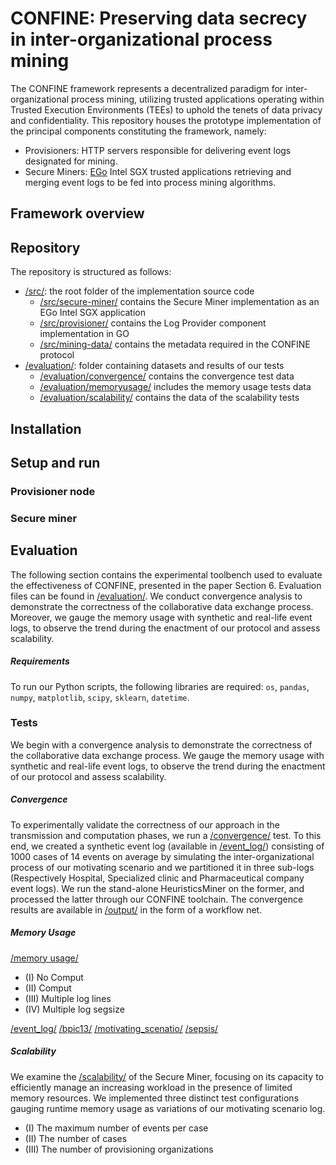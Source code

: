 # CONFINE: Preserving data secrecy in inter-organizational process mining
The CONFINE framework represents a decentralized paradigm for inter-organizational process mining, utilizing trusted applications operating within Trusted Execution Environments (TEEs) to uphold the tenets of data privacy and confidentiality. This repository houses the prototype implementation of the principal components constituting the framework, namely:

- Provisioners: HTTP servers responsible for delivering event logs designated for mining.
- Secure Miners: [EGo](https://www.edgeless.systems/products/ego/) Intel SGX trusted applications retrieving and merging event logs to be fed into process mining algorithms.

## Framework overview
## Repository
The repository is structured as follows:
-  [/src/](https://github.com/Process-in-Chains/CONFINE/tree/main/src): the root folder of the implementation source code
    - [/src/secure-miner/](https://github.com/Process-in-Chains/CONFINE/tree/main/src/secure-miner) contains the Secure Miner implementation as an EGo Intel SGX application
    - [/src/provisioner/](https://github.com/Process-in-Chains/CONFINE/tree/main/src/provisioner) contains the Log Provider component implementation in GO
    - [/src/mining-data/](https://github.com/Process-in-Chains/CONFINE/tree/main/src/mining-data) contains the metadata required in the CONFINE protocol
-  [/evaluation/](https://github.com/Process-in-Chains/CONFINE/tree/main/evaluation): folder containing datasets and results of our tests
    - [/evaluation/convergence/](https://github.com/Process-in-Chains/CONFINE/tree/main/evaluation/convergence) contains the convergence test data 
    - [/evaluation/memoryusage/](https://github.com/Process-in-Chains/CONFINE/tree/main/evaluation/memoryusage) includes the memory usage tests data 
    - [/evaluation/scalability/](https://github.com/Process-in-Chains/CONFINE/tree/main/evaluation/scalability) contains the data of the scalability tests
## Installation
## Setup and run
### Provisioner node
### Secure miner
## Evaluation
The following section contains the experimental toolbench used to evaluate the effectiveness of CONFINE, presented in the paper Section 6. Evaluation files can be found in [/evaluation/](https://github.com/Process-in-Chains/CONFINE/tree/main/evaluation). We conduct convergence analysis to demonstrate the correctness of the collaborative data exchange process. Moreover, we gauge the memory usage with synthetic and real-life event logs, to observe the trend during the enactment of our protocol and assess scalability. 

##### Requirements
To run our Python scripts, the following libraries are required: `os`, `pandas`, `numpy`, `matplotlib`, `scipy`, `sklearn`, `datetime`.

### Tests
We begin with a convergence analysis to demonstrate the correctness of the collaborative data exchange process. We gauge the memory usage with synthetic and real-life event logs, to observe the trend during the enactment of our protocol and assess scalability. 

##### Convergence

To experimentally validate the correctness of our approach in the transmission and computation phases, we run a [/convergence/](https://github.com/Process-in-Chains/CONFINE/tree/main/evaluation/convergence) test. To this end, we created a synthetic event log (available in [/event_log/](https://github.com/Process-in-Chains/CONFINE/tree/main/evaluation/convergence/event_log)) consisting of 1000 cases of 14 events on average by simulating the inter-organizational process of our motivating scenario and we partitioned it in three sub-logs (Respectively Hospital, Specialized clinic and Pharmaceutical company event logs). We run the stand-alone HeuristicsMiner on the former, and processed the latter through our CONFINE toolchain. The convergence results are available in [/output/](https://github.com/Process-in-Chains/CONFINE/tree/main/evaluation/convergence/output) in the form of a workflow net.


##### Memory Usage
[/memory usage/](https://github.com/Process-in-Chains/CONFINE/tree/main/evaluation/memoryusage)
- (I) No Comput 
- (II) Comput
- (III) Multiple log lines
- (IV) Multiple log segsize

[/event_log/](https://github.com/Process-in-Chains/CONFINE/tree/main/evaluation/memoryusage/event_log)
[/bpic13/](https://github.com/Process-in-Chains/CONFINE/tree/main/evaluation/memoryusage/event_log/bpic13)
[/motivating_scenatio/](https://github.com/Process-in-Chains/CONFINE/tree/main/evaluation/memoryusage/event_log/motivating_scenario)
[/sepsis/](https://github.com/Process-in-Chains/CONFINE/tree/main/evaluation/memoryusage/event_log/sepsis)




##### Scalability
We examine the [/scalability/](https://github.com/Process-in-Chains/CONFINE/tree/main/evaluation/scalability) of the Secure Miner, focusing on its capacity to efficiently manage an increasing workload in the presence of limited memory resources. We implemented three distinct test configurations gauging runtime memory usage as variations of our motivating scenario log.

- (I) The maximum number of events per case 
- (II) The number of cases
- (III) The number of provisioning organizations
